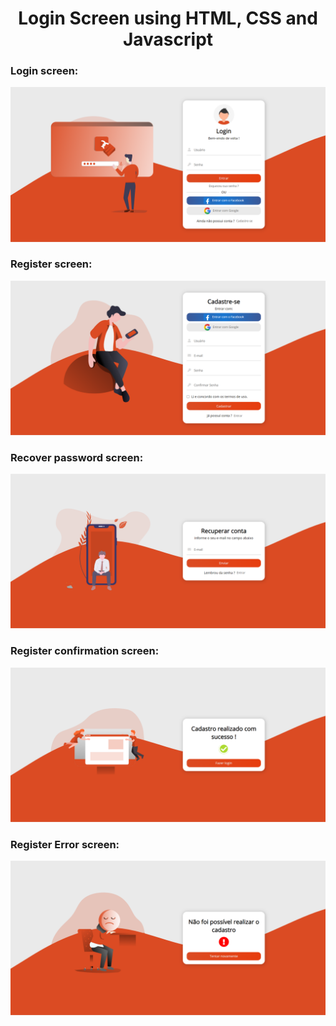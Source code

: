 <h1 align="center">Login Screen using HTML, CSS and Javascript</h1>

<h3>Login screen:</h3>
<p align="center">
  <img src="img/screenshots/login.png">
</p>

<h3>Register screen:</h3>
<p align="center">
  <img src="img/screenshots/register.png">
</p>

<h3>Recover password screen:</h3>
<p align="center">
  <img src="img/screenshots/recover.png">
</p>

<h3>Register confirmation screen:</h3>
<p align="center">
  <img src="img/screenshots/confirm.png">
</p>

<h3>Register Error screen:</h3>
<p align="center">
  <img src="img/screenshots/error.png">
</p>